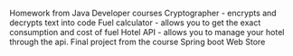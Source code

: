 Homework from Java Developer courses
Cryptographer - encrypts and decrypts text into code
Fuel calculator - allows you to get the exact consumption and cost of fuel
Hotel API - allows you to manage your hotel through the api. Final project from the course
Spring boot Web Store
